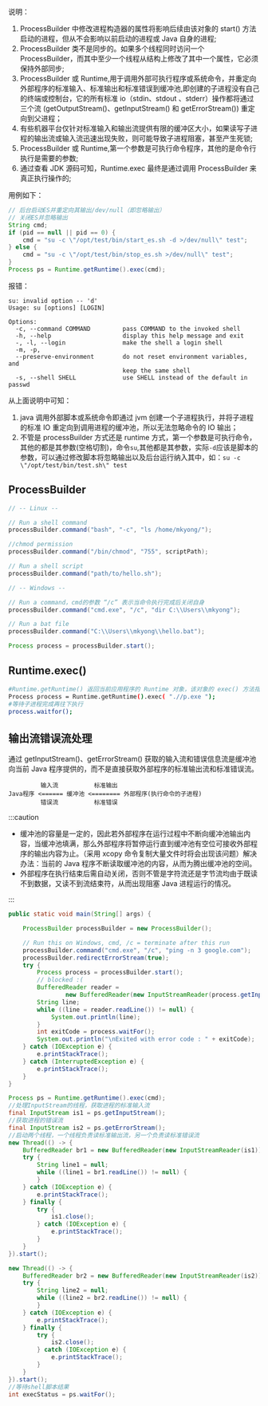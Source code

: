 说明：

1. ProcessBuilder 中修改进程构造器的属性将影响后续由该对象的 start() 方法启动的进程，但从不会影响以前启动的进程或 Java 自身的进程;
2. ProcessBuilder 类不是同步的。如果多个线程同时访问一个 ProcessBuilder，而其中至少一个线程从结构上修改了其中一个属性，它必须 保持外部同步;
3. ProcessBuilder 或 Runtime,用于调用外部可执行程序或系统命令，并重定向外部程序的标准输入、标准输出和标准错误到缓冲池,即创建的子进程没有自己的终端或控制台，它的所有标准 io（stdin、stdout 、stderr）操作都将通过三个流 (getOutputStream()、getInputStream() 和 getErrorStream()) 重定向到父进程；
4. 有些机器平台仅针对标准输入和输出流提供有限的缓冲区大小，如果读写子进程的输出流或输入流迅速出现失败，则可能导致子进程阻塞，甚至产生死锁;
5. ProcessBuilder 或 Runtime,第一个参数是可执行命令程序，其他的是命令行执行是需要的参数;
6. 通过查看 JDK 源码可知，Runtime.exec 最终是通过调用 ProcessBuilder 来真正执行操作的;

用例如下：

```java
// 后台启动ES并重定向其输出/dev/null（即忽略输出）
// 关闭ES并忽略输出
String cmd;
if (pid == null || pid == 0) {
    cmd = "su -c \"/opt/test/bin/start_es.sh -d >/dev/null\" test";
} else {
    cmd = "su -c \"/opt/test/bin/stop_es.sh >/dev/null\" test";
}
Process ps = Runtime.getRuntime().exec(cmd);
```

报错：

```log
su: invalid option -- 'd'
Usage: su [options] [LOGIN]

Options:
  -c, --command COMMAND         pass COMMAND to the invoked shell
  -h, --help                    display this help message and exit
  -, -l, --login                make the shell a login shell
  -m, -p,
  --preserve-environment        do not reset environment variables, and
                                keep the same shell
  -s, --shell SHELL             use SHELL instead of the default in passwd
```

从上面说明中可知：

1. java 调用外部脚本或系统命令即通过 jvm 创建一个子进程执行，并将子进程的标准 IO 重定向到调用进程的缓冲池，所以无法忽略命令的 IO 输出；
2. 不管是 processBuilder 方式还是 runtime 方式，第一个参数是可执行命令，其他的都是其参数(空格切割)，命令`su`,其他都是其参数，实际`-d`应该是脚本的参数，可以通过修改脚本将忽略输出以及后台运行纳入其中，如：`su -c \"/opt/test/bin/test.sh\" test`

## ProcessBuilder

```java
// -- Linux --

// Run a shell command
processBuilder.command("bash", "-c", "ls /home/mkyong/");

//chmod permission
processBuilder.command("/bin/chmod", "755", scriptPath);

// Run a shell script
processBuilder.command("path/to/hello.sh");

// -- Windows --

// Run a command，cmd的参数 “/c” 表示当命令执行完成后关闭自身
processBuilder.command("cmd.exe", "/c", "dir C:\\Users\\mkyong");

// Run a bat file
processBuilder.command("C:\\Users\\mkyong\\hello.bat");

Process process = processBuilder.start();

```

## Runtime.exec()

```bash
#Runtime.getRuntime() 返回当前应用程序的 Runtime 对象，该对象的 exec() 方法指示 Java 虚拟机创建一个子进程执行指定的可执行程序，并返回与该子进程对应的 Process 对象实例。通过 Process 可以控制该子进程的执行或获取该子进程的信息。
Process process = Runtime.getRuntime().exec( ".//p.exe ");
#等待子进程完成再往下执行
process.waitfor();
```

## 输出流错误流处理

通过 getInputStream()、getErrorStream() 获取的输入流和错误信息流是缓冲池向当前 Java 程序提供的，而不是直接获取外部程序的标准输出流和标准错误流。

```log
         输入流          标准输出
Java程序 <====== 缓冲池 <======== 外部程序(执行命令的子进程)
         错误流          标准错误
```

:::caution

- 缓冲池的容量是一定的，因此若外部程序在运行过程中不断向缓冲池输出内容，当缓冲池填满，那么外部程序将暂停运行直到缓冲池有空位可接收外部程序的输出内容为止。（采用 xcopy 命令复制大量文件时将会出现该问题）解决办法：当前的 Java 程序不断读取缓冲池的内容，从而为腾出缓冲池的空间。
- 外部程序在执行结束后需自动关闭，否则不管是字符流还是字节流均由于既读不到数据，又读不到流结束符，从而出现阻塞 Java 进程运行的情况。

:::

```java
public static void main(String[] args) {

    ProcessBuilder processBuilder = new ProcessBuilder();

    // Run this on Windows, cmd, /c = terminate after this run
    processBuilder.command("cmd.exe", "/c", "ping -n 3 google.com");
    processBuilder.redirectErrorStream(true);
    try {
        Process process = processBuilder.start();
        // blocked :(
        BufferedReader reader =
                new BufferedReader(new InputStreamReader(process.getInputStream()));
        String line;
        while ((line = reader.readLine()) != null) {
            System.out.println(line);
        }
        int exitCode = process.waitFor();
        System.out.println("\nExited with error code : " + exitCode);
    } catch (IOException e) {
        e.printStackTrace();
    } catch (InterruptedException e) {
        e.printStackTrace();
    }
}
```

```java
Process ps = Runtime.getRuntime().exec(cmd);
//处理InputStream的线程，获取进程的标准输入流
final InputStream is1 = ps.getInputStream();
//获取进程的错误流
final InputStream is2 = ps.getErrorStream();
//启动两个线程，一个线程负责读标准输出流，另一个负责读标准错误流
new Thread(() -> {
    BufferedReader br1 = new BufferedReader(new InputStreamReader(is1));
    try {
        String line1 = null;
        while ((line1 = br1.readLine()) != null) {
        }
    } catch (IOException e) {
        e.printStackTrace();
    } finally {
        try {
            is1.close();
        } catch (IOException e) {
            e.printStackTrace();
        }
    }
}).start();

new Thread(() -> {
    BufferedReader br2 = new BufferedReader(new InputStreamReader(is2));
    try {
        String line2 = null;
        while ((line2 = br2.readLine()) != null) {
        }
    } catch (IOException e) {
        e.printStackTrace();
    } finally {
        try {
            is2.close();
        } catch (IOException e) {
            e.printStackTrace();
        }
    }
}).start();
//等待shell脚本结果
int execStatus = ps.waitFor();

```
